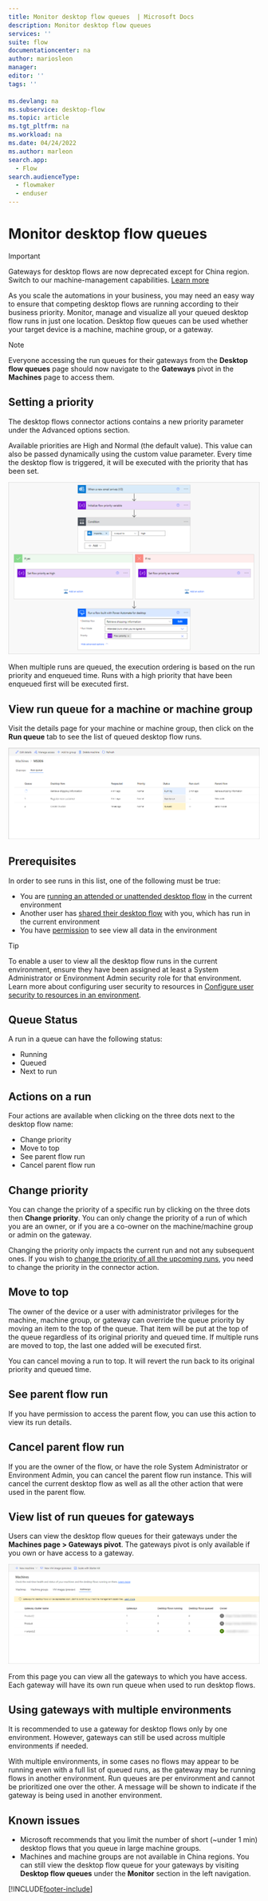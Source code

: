 ```yaml
---
title: Monitor desktop flow queues  | Microsoft Docs
description: Monitor desktop flow queues
services: ''
suite: flow
documentationcenter: na
author: mariosleon
manager: 
editor: ''
tags: ''

ms.devlang: na
ms.subservice: desktop-flow
ms.topic: article
ms.tgt_pltfrm: na
ms.workload: na
ms.date: 04/24/2022
ms.author: marleon
search.app: 
  - Flow
search.audienceType: 
  - flowmaker
  - enduser
---
```


# Monitor desktop flow queues 

> [!IMPORTANT]
> Gateways for desktop flows are now deprecated except for China region. Switch to our machine-management capabilities. [Learn more](manage-machines.md#switch-from-gateways-to-direct-connectivity)

As you scale the automations in your business, you may need an easy way to ensure that competing desktop flows are running according to their business priority. Monitor, manage and visualize all your queued desktop flow runs in just one location. Desktop flow queues can be used whether your target device is a machine, machine group, or a gateway.

> [!NOTE]
> Everyone accessing the run queues for their gateways from the **Desktop flow queues** page should now navigate to the **Gateways** pivot in the **Machines** page to access them.

## Setting a priority

The desktop flows connector actions contains a new priority parameter under the Advanced options section. 

Available priorities are High and Normal (the default value). This value can also be passed dynamically using the custom value parameter. Every time the desktop flow is triggered, it will be executed with the priority that has been set.

  ![Screenshot of a cloud flow using the Run a flow built with Power Automate Desktop action.](media\monitoring\monitor-desktop-flow-queues-1.png)

When multiple runs are queued, the execution ordering is based on the run priority and enqueued time. Runs with a high priority that have been enqueued first will be executed first.

## View run queue for a machine or machine group


Visit the details page for your machine or machine group, then click on the **Run queue** tab to see the list of queued desktop flow runs.

  ![Screenshot of a list of desktop flows on gateways.](media\monitoring\monitor-desktop-flow-queues-3.png)

## Prerequisites
In order to see runs in this list, one of the following must be true:
- You are [running an attended or unattended desktop flow](run-desktop-flow.md) in the current environment
- Another user has [shared their desktop flow](/create-team-flows#share-a-cloud-flow-with-run-only-permissions) with you, which has run in the current environment
- You have [permission](/power-platform/admin/database-security) to see view all data in the environment

> [!TIP]
> To enable a user to view all the desktop flow runs in the current environment, ensure they have been assigned at least a System Administrator or Environment Admin security role for that environment. Learn more about configuring user security to resources in [Configure user security to resources in an environment](/power-platform/admin/database-security#assign-security-roles-to-users-in-an-environment-that-has-a-dataverse-database).


## Queue Status
A run in a queue can have the following status:
- Running
- Queued
- Next to run

## Actions on a run
Four actions are available when clicking on the three dots next to the desktop flow name:
- Change priority
- Move to top
- See parent flow run
- Cancel parent flow run

## Change priority

You can change the priority of a specific run by clicking on the three dots then **Change priority**. You can only change the priority of a run of which you are an owner, or if you are a co-owner on the machine/machine group or admin on the gateway.

Changing the priority only impacts the current run and not any subsequent ones. If you wish to [change the priority of all the upcoming runs](#setting-a-priority), you need to change the priority in the connector action.

## Move to top

The owner of the device or a user with administrator privileges for the machine, machine group, or gateway can override the queue priority by moving an item to the top of the queue. That item will be put at the top of the queue regardless of its original priority and queued time. If multiple runs are moved to top, the last one added will be executed first.

You can cancel moving a run to top. It will revert the run back to its original priority and queued time.

## See parent flow run
If you have permission to access the parent flow, you can use this action to view its run details.

## Cancel parent flow run
If you are the owner of the flow, or have the role System Administrator or Environment Admin, you can cancel the parent flow run instance. This will cancel the current desktop flow as well as all the other action that were used in the parent flow.

## View list of run queues for gateways

Users can view the desktop flow queues for their gateways under the **Machines page > Gateways pivot**. The gateways pivot is only available if you own or have access to a gateway.

  ![Screenshot of a list of all desktop flow run queues.](media\monitoring\monitor-desktop-flow-queues-2.png)

From this page you can view all the gateways to which you have access. Each gateway will have its own run queue when used to run desktop flows.

## Using gateways with multiple environments

It is recommended to use a gateway for desktop flows only by one environment. However, gateways can still be used across multiple environments if needed. 

With multiple environments, in some cases no flows may appear to be running even with a full list of queued runs, as the gateway may be running flows in another environment. Run queues are per environment and cannot be prioritized one over the other. A message will be shown to indicate if the gateway is being used in another environment. 

## Known issues
- Microsoft recommends that you limit the number of short (~under 1 min) desktop flows that you queue in large machine groups.
- Machines and machine groups are not available in China regions. You can still view the desktop flow queue for your gateways by visiting **Desktop flow queues** under the **Monitor** section in the left navigation.

[!INCLUDE[footer-include](../includes/footer-banner.md)]
